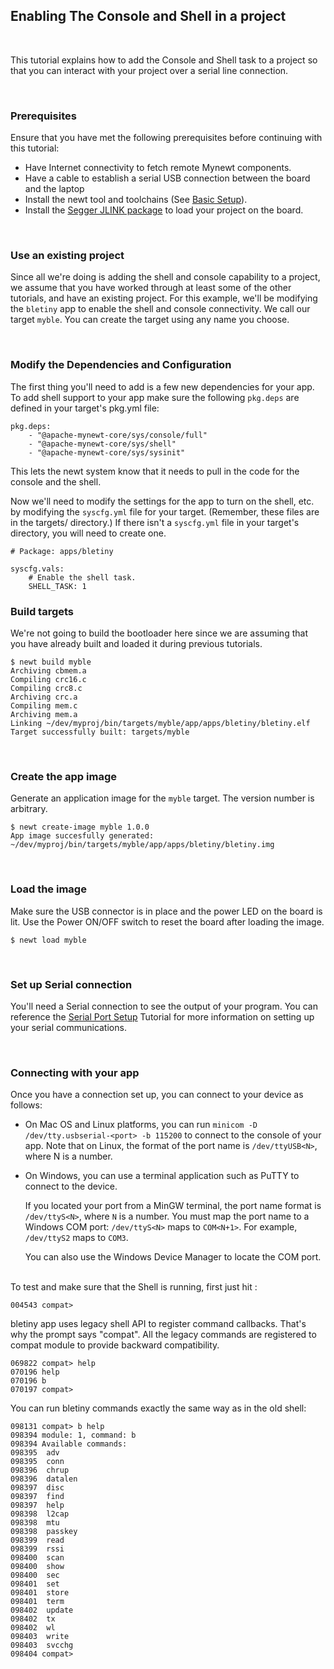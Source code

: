 ## Enabling The Console and Shell in a project

<br>

This tutorial explains how to add the Console and Shell task to a project so that you 
can interact with your project over a serial line connection.

<br>

### Prerequisites
Ensure that you have met the following prerequisites before continuing with this tutorial:

* Have Internet connectivity to fetch remote Mynewt components.  
* Have a cable to establish a serial USB connection between the board and the laptop
* Install the newt tool and toolchains (See [Basic Setup](/os/get_started/get_started.md)).
* Install the [Segger JLINK package]( https://www.segger.com/jlink-software.html) to load your project on the board.

<br>

### Use an existing project

Since all we're doing is adding the shell and console capability to a project, we assume 
that you have worked through at least some of the other tutorials, and have an existing project.
For this example, we'll be modifying the `bletiny` app to enable 
the shell and console connectivity.
We call our target `myble`.  You can create the target using any name you choose. 

<br>

### Modify the Dependencies and Configuration

The first thing you'll need to add is a few new dependencies for your app. To add shell support to 
your app make sure the following `pkg.deps` are defined in your target's pkg.yml file:

```
pkg.deps:
    - "@apache-mynewt-core/sys/console/full"
    - "@apache-mynewt-core/sys/shell"
    - "@apache-mynewt-core/sys/sysinit"
```

This lets the newt system know that it needs to pull in the code for the console and the shell.

Now we'll need to modify the settings for the app to turn on the shell, etc. by modifying the
`syscfg.yml` file for your target. (Remember, these files are in the targets/<app-name> directory.)
If there isn't a `syscfg.yml` file in your target's directory, you will need to create one.

```no-highlight
# Package: apps/bletiny

syscfg.vals:
    # Enable the shell task.
    SHELL_TASK: 1
```

### Build targets

We're not going to build the bootloader here since we are assuming that you have already
built and loaded it during previous tutorials.

```no-highlight
$ newt build myble
Archiving cbmem.a
Compiling crc16.c
Compiling crc8.c
Archiving crc.a
Compiling mem.c
Archiving mem.a
Linking ~/dev/myproj/bin/targets/myble/app/apps/bletiny/bletiny.elf
Target successfully built: targets/myble
```

<br>

### Create the app image

Generate an application image for the `myble` target. The version number is arbitrary.

```
$ newt create-image myble 1.0.0
App image succesfully generated: ~/dev/myproj/bin/targets/myble/app/apps/bletiny/bletiny.img
```

<br>

### Load the image

Make sure the USB connector is in place and the power LED on the board is lit. Use the Power ON/OFF switch to reset the board after loading the image.

```
$ newt load myble
```

<br>

### Set up Serial connection

You'll need a Serial connection to see the output of your program. You can reference the [Serial Port Setup](../get_started/serial_access.md) 
Tutorial for more information on setting up your serial communications.

<br>

### Connecting with your app

Once you have a connection set up, you can connect to your device as follows: 

* On Mac OS and Linux platforms, you can run ```minicom -D /dev/tty.usbserial-<port> -b 115200``` to connect to the console of your app. Note that on Linux, the format of the port name is `/dev/ttyUSB<N>`, where N is a number. 

* On Windows, you can use a terminal application such as PuTTY to connect to the device.  
	
	If you located your port from a MinGW terminal,  the port name format is `/dev/ttyS<N>`, where `N` is a number. You must map the port name to a Windows COM port: `/dev/ttyS<N>` maps to `COM<N+1>`. For example, `/dev/ttyS2` maps to  `COM3`. 
	
	You can also use the Windows Device Manager to locate the COM port.

<br>
To test and make sure that the Shell is running, first just hit <return>:
    
```no-highlight
004543 compat>
```

bletiny app uses legacy shell API to register command callbacks. That's why the prompt says "compat". All the legacy commands are registered to compat module to provide backward compatibility.

```no-highlight
069822 compat> help
070196 help
070196 b
070197 compat>
```

You can run bletiny commands exactly the same way as in the old shell:

```no-highlight
098131 compat> b help
098394 module: 1, command: b
098394 Available commands:
098395  adv
098395  conn
098396  chrup
098396  datalen
098397  disc
098397  find
098397  help
098398  l2cap
098398  mtu
098398  passkey
098399  read
098399  rssi
098400  scan
098400  show
098400  sec
098401  set
098401  store
098401  term
098402  update
098402  tx
098402  wl
098403  write
098403  svcchg
098404 compat>
```
